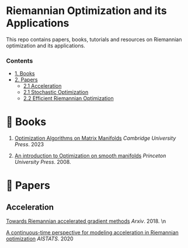 # Riemannian Optimization and its Applications
This repo contains papers, books, tutorials and resources on Riemannian optimization and its applications.


### Contents

* [1. Books](#Books)
* [2. Papers](#Papers)
  * [2.1 Acceleration](#Acceleration)
  * [2.1 Stochastic Optimization](#Stochastic-Optimization)
  * [2.2 Efficient Riemannian Optimization](#Efficient-Riemannian-Optimization)

# 📘 Books

1. [Optimization Algorithms on Matrix Manifolds](https://press.princeton.edu/absil?srsltid=AfmBOorlfmgaTCzFeGcEDw9mxNrVvWMaKhY578kDlMOKlYY9D-G9ar3n) *Cambridge University Press*. 2023

2. [An introduction to Optimization on smooth manifolds](https://www.nicolasboumal.net/book/) *Princeton University Press*. 2008.

# 📜 Papers

## Acceleration


[Towards Riemannian accelerated gradient methods](https://arxiv.org/pdf/1806.02812) *Arxiv*. 2018. \n

[A continuous-time perspective for modeling acceleration in Riemannian optimization](https://proceedings.mlr.press/v108/alimisis20a/alimisis20a.pdf) *AISTATS*. 2020




